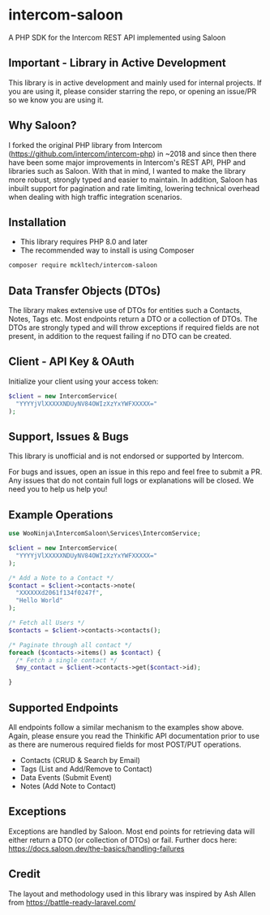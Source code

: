 # intercom-saloon

A PHP SDK for the Intercom REST API implemented using Saloon

## Important - Library in Active Development

This library is in active development and mainly used for internal projects. If you are using it, please consider starring the repo, or opening an issue/PR so we know you are using it. 

## Why Saloon?

I forked the original PHP library from Intercom (https://github.com/intercom/intercom-php) in ~2018 and since then there have been some major improvements in Intercom's REST API,
PHP and libraries such as Saloon. With that in mind, I wanted to make the library more robust, strongly typed and easier
to maintain. In addition, Saloon has inbuilt support for pagination and rate limiting, lowering technical overhead when
dealing with high traffic integration scenarios.

## Installation

* This library requires PHP 8.0 and later
* The recommended way to install is using Composer

```sh
composer require mckltech/intercom-saloon
```

## Data Transfer Objects (DTOs)

The library makes extensive use of DTOs for entities such a Contacts, Notes, Tags etc. Most endpoints
return a DTO or a collection of DTOs. The DTOs are strongly typed and will throw exceptions if required fields are not
present, in addition to the request failing if no DTO can be created.

## Client - API Key & OAuth

Initialize your client using your access token:

```php
$client = new IntercomService(
  "YYYYjVlXXXXXNDUyNV84OWIzXzYxYWFXXXXX="
);
```

## Support, Issues & Bugs

This library is unofficial and is not endorsed or supported by Intercom.

For bugs and issues, open an issue in this repo and feel free to submit a PR. Any issues that do not contain full logs
or explanations will be closed. We need you to help us help you!

## Example Operations

```php
use WooNinja\IntercomSaloon\Services\IntercomService;

$client = new IntercomService(
  "YYYYjVlXXXXXNDUyNV84OWIzXzYxYWFXXXXX="
);

/* Add a Note to a Contact */
$contact = $client->contacts->note(
  "XXXXXXd2061f134f0247f",
  "Hello World"
);

/* Fetch all Users */
$contacts = $client->contacts->contacts();

/* Paginate through all contact */
foreach ($contacts->items() as $contact) {
  /* Fetch a single contact */ 
  $my_contact = $client->contacts->get($contact->id);

}

```

## Supported Endpoints

All endpoints follow a similar mechanism to the examples show above. Again, please ensure you read the Thinkific API
documentation prior to use as there are numerous required fields for most POST/PUT operations.

- Contacts (CRUD & Search by Email)
- Tags (List and Add/Remove to Contact)
- Data Events (Submit Event)
- Notes (Add Note to Contact)

## Exceptions

Exceptions are handled by Saloon. Most end points for retrieving data will either return a DTO (or collection of DTOs)
or fail. Further docs here: https://docs.saloon.dev/the-basics/handling-failures

## Credit

The layout and methodology used in this library was inspired by Ash Allen from https://battle-ready-laravel.com/


